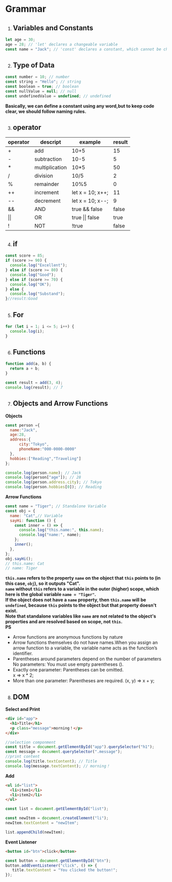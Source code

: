 # Grammar

1. ## Variables and Constants
```javascript
let age = 30;
age = 28; // 'let' declares a changeable variable
const name = "Jack"; // 'const' declares a constant, which cannot be changed
```
2. ## Type of Data
```javascript
const number = 10; // number
const string = "Hello"; // string
const boolean = true; // boolean
const nullValue = null; // null
const undefinedValue = undefined; // undefined
```
**Basically, we can define a constant using any word,but to keep code clear, we should follow naming rules.**

3. ## operator

| operator  | descript     | example          | result |
|-----------|--------------|------------------|--------|
| +         | add          | 10+5             | 15     |
| -         | subtraction  | 10-5             | 5      |
| *         |multiplication| 10*5             | 50     |
| /         | division     | 10/5             | 2      |
| %         | remainder    | 10%5             | 0      |
| ++        | increment    | let x = 10; x++; | 11     |
| --        | decrement    | let x = 10; x--; | 9      |
| &&        | AND          | true && false    | false  |
| \|\|      | OR           | true \|\| false  | true   |
| !         | NOT          | !true            | false  |

4. ## if
```JavaScript
const score = 85;
if (score >= 90) {
  console.log("Excellent");
} else if (score >= 80) {
  console.log("Good");
} else if (score >= 70) {
  console.log("OK");
} else {
  console.log("Substand");
}//result:Good
```

5. ## For
```JavaScript
for (let i = 1; i <= 5; i++) {
  console.log(i);
}
```

6. ## Functions
```JavaScript
function add(a, b) {
  return a + b;
}

const result = add(3, 4);
console.log(result); // 7
```
7. ## Objects and Arrow Functions
**Objects**
```JavaScript
const person ={
  name:"Jack",
  age:28,
  address:{
      city:"Tokyo",
      phoneName:"000-0000-0000"
  },
  hobbies:["Reading","Traveling"]
};

console.log(person.name); // Jack
console.log(person["age"]); // 28
console.log(person.address.city); // Tokyo
console.log(person.hobbies[0]); // Reading
```
**Arrow Functions**
```JavaScript
const name = "Tiger"; // Standalone Variable
const obj = {
  name: "Cat",// Variable
  sayHi: function () {
    const inner = () => {
      console.log("this.name:", this.name);
      console.log("name:", name);
    };
    inner();
  },
};
obj.sayHi();
// this.name: Cat 
// name: Tiger  
```
**`this.name` refers to the property `name` on the object that `this` points to (in this case, `obj`), so it outputs "Cat".  
`name` without `this` refers to a variable in the outer (higher) scope, which here is the global variable `name = "Tiger"`.  
If the object does not have a `name` property, then `this.name` will be `undefined`, because `this` points to the object but that property doesn't exist.  
Note that standalone variables like `name` are not related to the object's properties and are resolved based on scope, not `this`.**  
**PS**
* Arrow functions are anonymous functions by nature  
* Arrow functions themselves do not have names.When you assign an arrow function to a variable, the variable name acts as the function’s identifier.  
* Parentheses around parameters depend on the number of parameters  
  No parameters: You must use empty parentheses ().  
* Exactly one parameter: Parentheses can be omitted.  
  x => x * 2;  
* More than one parameter: Parentheses are required.
  (x, y) => x + y;



8. ## DOM
**Select and Print**
```HTML
<div id="app">
  <h1>Title</h1>
  <p class="message">morning！</p>
</div>
```
```JavaScript
//selection componment
const title = document.getElementById("app").querySelector("h1");
const message = document.querySelector(".message");
//print content
console.log(title.textContent); // Title
console.log(message.textContent); // morning！
```
**Add**
```HTML
<ul id="list">
  <li>item1</li>
  <li>item2</li>
</ul>
```
```JavaScript
const list = document.getElementById("list");

const newItem = document.createElement("li");
newItem.textContent = "newItem";

list.appendChild(newItem);
```
**Event Listener**
```HTML
<button id="btn">click</button>
```
```JavaScript
const button = document.getElementById("btn");
button.addEventListener("click", () => {
   title.textContent = "You clicked the button!";
});
```
